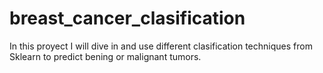 # breast_cancer_clasification
In this proyect I will dive in and use different clasification techniques from Sklearn to predict bening or malignant tumors.

